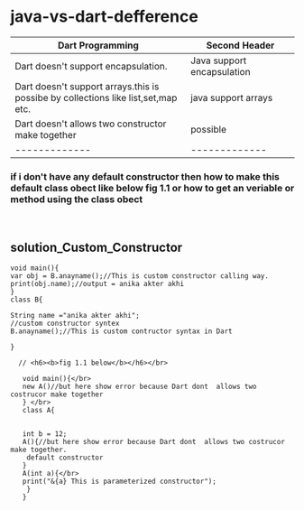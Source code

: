 # java-vs-dart-defference
 
| Dart Programming  | Second Header |
| ------------- | ------------- |
|  Dart doesn't support encapsulation.  | Java support encapsulation  |
|  Dart doesn't support arrays.this is </br>possibe by collections like list,set,map etc. | java support arrays  |
|  Dart doesn't allows two constructor make together | possible  |
| ------------- | ------------- |

   <h3>if i don't have any default constructor then how to make this default class obect like  below fig 1.1
   or how to get an veriable or method using the class obect </h3></br>
   
## solution_Custom_Constructor
```
void main(){
var obj = B.anayname();//This is custom constructor calling way.
print(obj.name);//output = anika akter akhi
}
class B{

String name ="anika akter akhi";
//custom constructor syntex
B.anayname();//This is custom contructor syntax in Dart

} 

  // <h6><b>fig 1.1 below</b></h6></br>
   
   void main(){</br>
   new A()//but here show error because Dart dont  allows two costrucor make together
   } </br>
   class A{
   
   
   int b = 12;
   A(){//but here show error because Dart dont  allows two costrucor make together.
    default constructor
   }
   A(int a){</br>
   print("&{a} This is parameterized constructor");
    }
   }
   
```
